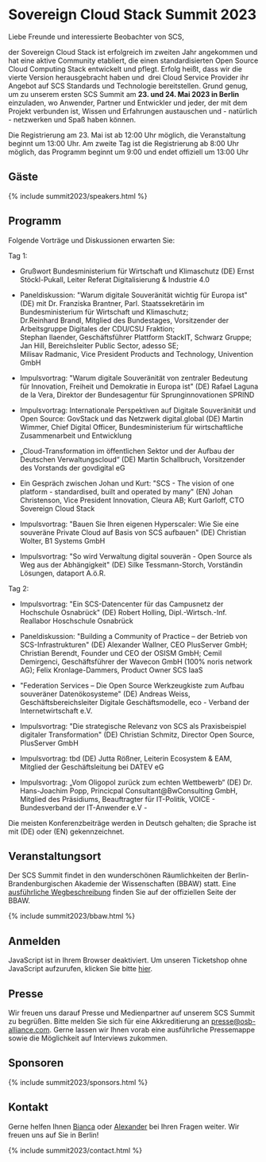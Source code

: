 # Sovereign Cloud Stack Summit 2023

Liebe Freunde und interessierte Beobachter von SCS,

der Sovereign Cloud Stack ist erfolgreich im zweiten Jahr angekommen und hat eine aktive Community etabliert, die einen standardisierten Open Source Cloud Computing Stack entwickelt und pflegt. Erfolg heißt, dass wir die vierte Version herausgebracht haben und  drei Cloud Service Provider ihr Angebot auf SCS Standards und Technologie bereitstellen. Grund genug, um zu unserem ersten SCS Summit am **23. und 24. Mai 2023 in Berlin** einzuladen, wo Anwender, Partner und Entwickler und jeder, der mit dem Projekt verbunden ist, Wissen und Erfahrungen austauschen und - natürlich - netzwerken und Spaß haben können.

Die Registrierung am 23. Mai ist ab 12:00 Uhr möglich, die Veranstaltung beginnt um 13:00 Uhr. Am zweite Tag ist die Registrierung ab 8:00 Uhr möglich, das Programm beginnt um 9:00 und endet offiziell um 13:00 Uhr

## Gäste

{% include summit2023/speakers.html %}

## Programm

Folgende Vorträge und Diskussionen erwarten Sie:

Tag 1:
* Grußwort Bundesministerium für Wirtschaft und Klimaschutz (DE)
Ernst Stöckl-Pukall, Leiter Referat Digitalisierung & Industrie 4.0

* Paneldiskussion: "Warum digitale Souveränität wichtig für Europa ist" (DE) mit
Dr. Franziska Brantner, Parl. Staatssekretärin im Bundesministerium für Wirtschaft und Klimaschutz;  
Dr.Reinhard Brandl, Mitglied des Bundestages, Vorsitzender der Arbeitsgruppe Digitales der CDU/CSU Fraktion;  
Stephan Ilaender, Geschäftsführer Plattform StackIT, Schwarz Gruppe;  
Jan Hill, Bereichsleiter Public Sector, adesso SE;  
Milisav Radmanic, Vice President Products and Technology, Univention GmbH

* Impulsvortrag: "Warum digitale Souveränität von zentraler Bedeutung für Innovation, Freiheit und Demokratie in Europa ist" (DE)
Rafael Laguna de la Vera, Direktor der Bundesagentur für Sprunginnovationen SPRIND

* Impulsvortrag: Internationale Perspektiven auf Digitale Souveränität und Open Source: GovStack und das Netzwerk digital.global (DE)
Martin Wimmer, Chief Digital Officer, Bundesministerium für wirtschaftliche Zusammenarbeit und Entwicklung

* „Cloud-Transformation im öffentlichen Sektor und der Aufbau der Deutschen Verwaltungscloud“ (DE)
Martin Schallbruch, Vorsitzender des Vorstands der govdigital eG

* Ein Gespräch zwischen Johan und Kurt: "SCS - The vision of one platform - standardised, built and operated by many" (EN)
Johan Christenson, Vice President Innovation, Cleura AB;
Kurt Garloff, CTO Sovereign Cloud Stack

* Impulsvortrag: "Bauen Sie Ihren eigenen Hyperscaler: Wie Sie eine souveräne Private Cloud auf Basis von SCS aufbauen" (DE)
Christian Wolter, B1 Systems GmbH

* Impulsvortrag: "So wird Verwaltung digital souverän - Open Source als Weg aus der Abhängigkeit" (DE)
Silke Tessmann-Storch, Vorständin Lösungen, dataport A.ö.R.

Tag 2:
* Impulsvortrag: "Ein SCS-Datencenter für das Campusnetz der Hochschule Osnabrück" (DE)
Robert Holling, Dipl.-Wirtsch.-Inf. Reallabor Hoschschule Osnabrück

* Paneldiskussion: "Building a Community of Practice – der Betrieb von SCS-Infrastrukturen" (DE)
Alexander Wallner, CEO PlusServer GmbH;
Christian Berendt, Founder und CEO der OSISM GmbH;
Cemil Demirgenci, Geschäftsführer der Wavecon GmbH (100% noris network AG);
Felix Kronlage-Dammers, Product Owner SCS IaaS

* "Federation Services – Die Open Source Werkzeugkiste zum Aufbau souveräner Datenökosysteme" (DE)
Andreas Weiss, Geschäftsbereichsleiter Digitale Geschäftsmodelle, eco - Verband der Internetwirtschaft e.V.

* Impulsvortrag: "Die strategische Relevanz von SCS als Praxisbeispiel digitaler Transformation" (DE)
Christian Schmitz, Director Open Source, PlusServer GmbH

* Impulsvortrag: tbd (DE)
Jutta Rößner, Leiterin Ecosystem & EAM, Mitglied der Geschäftsleitung bei DATEV eG

* Impulsvortrag: „Vom Oligopol zurück zum echten Wettbewerb“ (DE)
Dr. Hans-Joachim Popp, Princicpal Consultant@BwConsulting GmbH, Mitglied des Präsidiums, Beauftragter für IT-Politik, VOICE - Bundesverband der IT-Anwender e.V -


Die meisten Konferenzbeiträge werden in Deutsch gehalten; die Sprache ist mit (DE) oder (EN) gekennzeichnet.

## Veranstaltungsort

Der SCS Summit findet in den wunderschönen Räumlichkeiten der Berlin-Brandenburgischen Akademie der Wissenschaften (BBAW) statt.
Eine [ausführliche Wegbeschreibung](https://veranstaltungszentrum.bbaw.de/en/directions) finden Sie auf der offiziellen Seite der BBAW.

{% include summit2023/bbaw.html %}

## Anmelden

<pretix-widget event="https://events.scs.community/scs-summit-2023"></pretix-widget>
<noscript>
   <div class="pretix-widget">
        <div class="pretix-widget-info-message">
            JavaScript ist in Ihrem Browser deaktiviert. Um unseren Ticketshop ohne JavaScript aufzurufen, klicken Sie bitte <a target="_blank" rel="noopener" href="https://events.scs.community/scs-summit-2023">hier</a>.
        </div>
    </div>
</noscript>

## Presse

Wir freuen uns darauf Presse und Medienpartner auf unserem SCS Summit zu begrüßen. Bitte melden Sie sich für eine Akkreditierung an [presse@osb-alliance.com](mailto:presse@osb-alliance.com). Gerne lassen wir Ihnen vorab eine ausführliche Pressemappe sowie die Möglichkeit auf Interviews zukommen.

## Sponsoren

{% include summit2023/sponsors.html %}

## Kontakt

Gerne helfen Ihnen [Bianca](https://scs.community/hollery) oder [Alexander](https://scs.community/diab) bei Ihren Fragen weiter. Wir freuen uns auf Sie in Berlin!

{% include summit2023/contact.html %}
